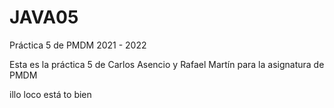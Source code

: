 # JAVA05
Práctica 5 de PMDM 2021 - 2022

Esta es la práctica 5 de Carlos Asencio y Rafael Martín para la asignatura de PMDM

illo loco está to bien
